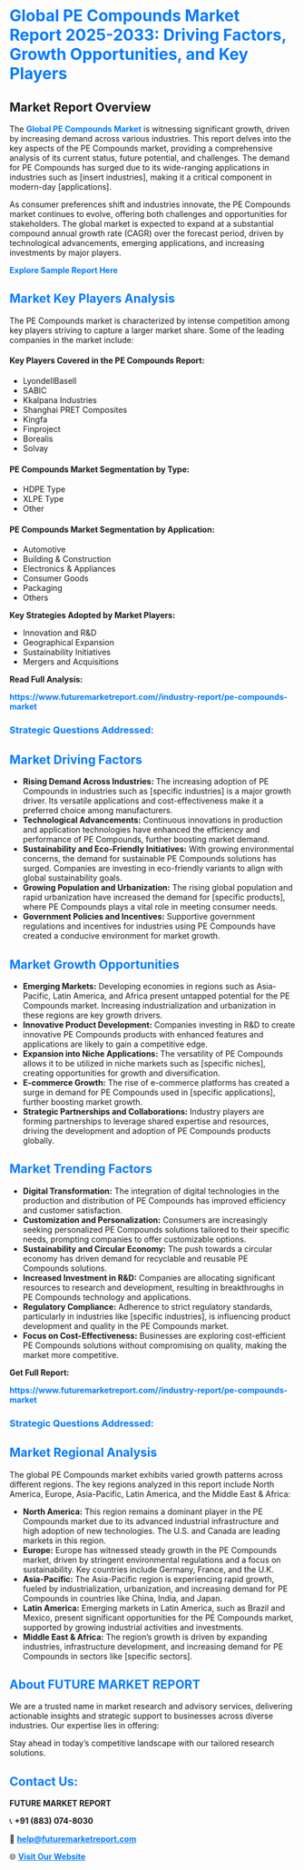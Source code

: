 <h1 style="color: #007BFF;">Global PE Compounds Market Report 2025-2033: Driving Factors, Growth Opportunities, and Key Players</h1>

<section id="overview">
<h2>Market Report Overview</h2>
<p>The <a href="https://www.futuremarketreport.com//industry-report/pe-compounds-market" style="color: #007BFF; text-decoration: none;"><strong>Global PE Compounds Market</strong></a> is witnessing significant growth, driven by increasing demand across various industries. This report delves into the key aspects of the PE Compounds market, providing a comprehensive analysis of its current status, future potential, and challenges. The demand for PE Compounds has surged due to its wide-ranging applications in industries such as [insert industries], making it a critical component in modern-day [applications].</p>
<p>As consumer preferences shift and industries innovate, the PE Compounds market continues to evolve, offering both challenges and opportunities for stakeholders. The global market is expected to expand at a substantial compound annual growth rate (CAGR) over the forecast period, driven by technological advancements, emerging applications, and increasing investments by major players.</p>
</section>

<section id="overview">
<p><a href="https://www.futuremarketreport.com//request-sample/reportId=47072" style="color: #007BFF; text-decoration: none;"><strong>Explore Sample Report Here</strong></a></p>
</section>

<section id="key-players">
<h2 style="color: #007BFF;">Market Key Players Analysis</h2>
<p>The PE Compounds market is characterized by intense competition among key players striving to capture a larger market share. Some of the leading companies in the market include:</p>
<h4>Key Players Covered in the PE Compounds Report:</h4>
<ul><li>LyondellBasell</li><li>SABIC</li><li>Kkalpana Industries</li><li>Shanghai PRET Composites</li><li>Kingfa</li><li>Finproject</li><li>Borealis</li><li>Solvay</li></ul>
<h4>PE Compounds Market Segmentation by Type:</h4>
<ul><li>HDPE Type</li><li>XLPE Type</li><li>Other</li></ul>

<h4>PE Compounds Market Segmentation by Application:</h4>
<ul><li>Automotive</li><li>Building &amp; Construction</li><li>Electronics &amp; Appliances</li><li>Consumer Goods</li><li>Packaging</li><li>Others</li></ul>
<p><strong>Key Strategies Adopted by Market Players:</strong></p>
<ul>
<li>Innovation and R&D</li>
<li>Geographical Expansion</li>
<li>Sustainability Initiatives</li>
<li>Mergers and Acquisitions</li>
</ul>
</section>

<section>
<p><strong>Read Full Analysis: </strong></p><a href="https://www.futuremarketreport.com//industry-report/pe-compounds-market" style="color: #007BFF; text-decoration: none;"><strong>https://www.futuremarketreport.com//industry-report/pe-compounds-market</strong></a>
<h3 style="color: #007BFF;">Strategic Questions Addressed:</h3>
</section>

<section id="driving-factors">
<h2 style="color: #007BFF;">Market Driving Factors</h2>
<ul>
<li><strong>Rising Demand Across Industries:</strong> The increasing adoption of PE Compounds in industries such as [specific industries] is a major growth driver. Its versatile applications and cost-effectiveness make it a preferred choice among manufacturers.</li>
<li><strong>Technological Advancements:</strong> Continuous innovations in production and application technologies have enhanced the efficiency and performance of PE Compounds, further boosting market demand.</li>
<li><strong>Sustainability and Eco-Friendly Initiatives:</strong> With growing environmental concerns, the demand for sustainable PE Compounds solutions has surged. Companies are investing in eco-friendly variants to align with global sustainability goals.</li>
<li><strong>Growing Population and Urbanization:</strong> The rising global population and rapid urbanization have increased the demand for [specific products], where PE Compounds plays a vital role in meeting consumer needs.</li>
<li><strong>Government Policies and Incentives:</strong> Supportive government regulations and incentives for industries using PE Compounds have created a conducive environment for market growth.</li>
</ul>
</section>

<section id="growth-opportunities">
<h2 style="color: #007BFF;">Market Growth Opportunities</h2>
<ul>
<li><strong>Emerging Markets:</strong> Developing economies in regions such as Asia-Pacific, Latin America, and Africa present untapped potential for the PE Compounds market. Increasing industrialization and urbanization in these regions are key growth drivers.</li>
<li><strong>Innovative Product Development:</strong> Companies investing in R&D to create innovative PE Compounds products with enhanced features and applications are likely to gain a competitive edge.</li>
<li><strong>Expansion into Niche Applications:</strong> The versatility of PE Compounds allows it to be utilized in niche markets such as [specific niches], creating opportunities for growth and diversification.</li>
<li><strong>E-commerce Growth:</strong> The rise of e-commerce platforms has created a surge in demand for PE Compounds used in [specific applications], further boosting market growth.</li>
<li><strong>Strategic Partnerships and Collaborations:</strong> Industry players are forming partnerships to leverage shared expertise and resources, driving the development and adoption of PE Compounds products globally.</li>
</ul>
</section>

<section id="trending-factors">
<h2 style="color: #007BFF;">Market Trending Factors</h2>
<ul>
<li><strong>Digital Transformation:</strong> The integration of digital technologies in the production and distribution of PE Compounds has improved efficiency and customer satisfaction.</li>
<li><strong>Customization and Personalization:</strong> Consumers are increasingly seeking personalized PE Compounds solutions tailored to their specific needs, prompting companies to offer customizable options.</li>
<li><strong>Sustainability and Circular Economy:</strong> The push towards a circular economy has driven demand for recyclable and reusable PE Compounds solutions.</li>
<li><strong>Increased Investment in R&D:</strong> Companies are allocating significant resources to research and development, resulting in breakthroughs in PE Compounds technology and applications.</li>
<li><strong>Regulatory Compliance:</strong> Adherence to strict regulatory standards, particularly in industries like [specific industries], is influencing product development and quality in the PE Compounds market.</li>
<li><strong>Focus on Cost-Effectiveness:</strong> Businesses are exploring cost-efficient PE Compounds solutions without compromising on quality, making the market more competitive.</li>
</ul>
</section>

<section>
<p><strong>Get Full Report: </strong></p><a href="https://www.futuremarketreport.com//industry-report/pe-compounds-market" style="color: #007BFF; text-decoration: none;"><strong>https://www.futuremarketreport.com//industry-report/pe-compounds-market</strong></a>
<h3 style="color: #007BFF;">Strategic Questions Addressed:</h3>
</section>


<section id="regional-analysis">
<h2 style="color: #007BFF;">Market Regional Analysis</h2>
<p>The global PE Compounds market exhibits varied growth patterns across different regions. The key regions analyzed in this report include North America, Europe, Asia-Pacific, Latin America, and the Middle East & Africa:</p>
<ul>
<li><strong>North America:</strong> This region remains a dominant player in the PE Compounds market due to its advanced industrial infrastructure and high adoption of new technologies. The U.S. and Canada are leading markets in this region.</li>
<li><strong>Europe:</strong> Europe has witnessed steady growth in the PE Compounds market, driven by stringent environmental regulations and a focus on sustainability. Key countries include Germany, France, and the U.K.</li>
<li><strong>Asia-Pacific:</strong> The Asia-Pacific region is experiencing rapid growth, fueled by industrialization, urbanization, and increasing demand for PE Compounds in countries like China, India, and Japan.</li>
<li><strong>Latin America:</strong> Emerging markets in Latin America, such as Brazil and Mexico, present significant opportunities for the PE Compounds market, supported by growing industrial activities and investments.</li>
<li><strong>Middle East & Africa:</strong> The region’s growth is driven by expanding industries, infrastructure development, and increasing demand for PE Compounds in sectors like [specific sectors].</li>
</ul>
</section>

<footer>
<h2 style="color: #007BFF;">About FUTURE MARKET REPORT</h2>
<p>We are a trusted name in market research and advisory services, delivering actionable insights and strategic support to businesses across diverse industries. Our expertise lies in offering:</p>

<p>Stay ahead in today’s competitive landscape with our tailored research solutions.</p>

<h2 style="color: #007BFF;">Contact Us:</h2>
<p><strong>FUTURE MARKET REPORT</strong></p>
<p>📞 <strong>+91 (883) 074-8030</strong></p>
<p>📧 <strong><a href="mailto:help@futuremarketreport.com" style="color: #007BFF;">help@futuremarketreport.com</a></strong></p>
<p>🌐 <strong><a href="https://www.futuremarketreport.com/" style="color: #007BFF;">Visit Our Website</a></strong></p>
</footer>